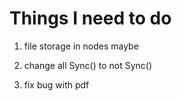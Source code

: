 # Things I need to do

1. file storage in nodes maybe

2. change all Sync() to not Sync()

3. fix bug with pdf
